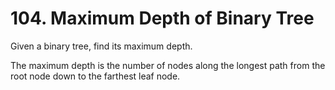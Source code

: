 # 104. Maximum Depth of Binary Tree

Given a binary tree, find its maximum depth.

The maximum depth is the number of nodes along the longest path from the root node down to the farthest leaf node.